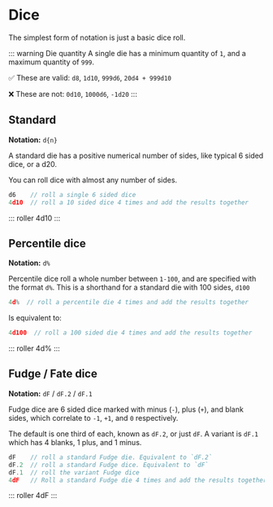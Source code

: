 # Dice

The simplest form of notation is just a basic dice roll.

::: warning Die quantity
A single die has a minimum quantity of `1`, and a maximum quantity of `999`.

:white_check_mark: These are valid: `d8`, `1d10`, `999d6`, `20d4 + 999d10`

:x: These are not: `0d10`, `1000d6`, `-1d20`
:::


## Standard

**Notation:** `d{n}`

A standard die has a positive numerical number of sides, like typical 6 sided dice, or a d20.

You can roll dice with almost any number of sides.

```javascript
d6    // roll a single 6 sided dice
4d10  // roll a 10 sided dice 4 times and add the results together
```

::: roller 4d10 :::


## Percentile dice

**Notation:** `d%`

Percentile dice roll a whole number between `1-100`, and are specified with the format `d%`.
This is a shorthand for a standard die with 100 sides, `d100`

```javascript
4d%  // roll a percentile die 4 times and add the results together
```
Is equivalent to:
```javascript
4d100  // roll a 100 sided die 4 times and add the results together
```

::: roller 4d% :::


## Fudge / Fate dice

**Notation:** `dF` / `dF.2` / `dF.1`

Fudge dice are 6 sided dice marked with minus (`-`), plus (`+`), and blank sides, which correlate to `-1`, `+1`, and `0` respectively.

The default is one third of each, known as `dF.2`, or just `dF`. A variant is `dF.1` which has 4 blanks, 1 plus, and 1 minus.

```javascript
dF    // roll a standard Fudge die. Equivalent to `dF.2`
dF.2  // roll a standard Fudge dice. Equivalent to `dF`
dF.1  // roll the variant Fudge dice
4dF   // Roll a standard Fudge die 4 times and add the results together
```

::: roller 4dF :::
